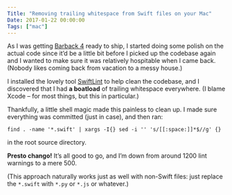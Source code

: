 ```yaml
---
Title: "Removing trailing whitespace from Swift files on your Mac"
Date: 2017-01-22 00:00:00
Tags: ["mac"]
---
```


<p>As I was getting <a href="http://getbarback.com">Barback 4</a> ready to ship, I started doing some polish on the actual code since it’d be a little bit before I picked up the codebase again and I wanted to make sure it was relatively hospitable when I came back.  (Nobody likes coming back from vacation to a messy house.)</p>


<p>I installed the lovely tool <a href="https://github.com/realm/SwiftLint">SwiftLint</a> to help clean the codebase, and I discovered that I had <strong>a boatload</strong> of trailing whitespace everywhere.  (I blame Xcode – for most things, but this in particular.)</p>


<p>Thankfully, a little shell magic made this painless to clean up.  I made sure everything was committed (just in case), and then ran:</p>


<p><code>find . -name '*.swift' | xargs -I{} sed -i '' 's/[[:space:]]*$//g' {}</code></p>


<p>in the root source directory.</p>


<p><strong>Presto chango!</strong> It’s all good to go, and I’m down from around 1200 lint warnings to a mere 500.</p>


<p>(This approach naturally works just as well with non-Swift files: just replace the <code>*.swift</code> with <code>*.py</code> or <code>*.js</code> or whatever.)</p>
	